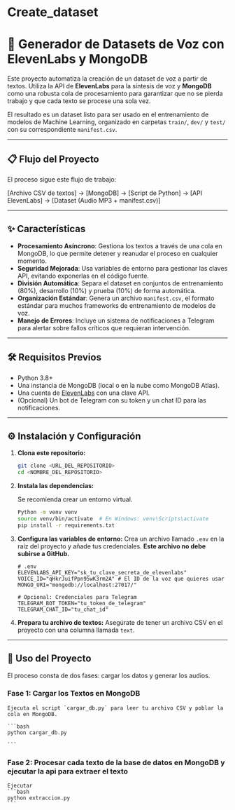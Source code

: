 # Create_dataset
# 🤖 Generador de Datasets de Voz con ElevenLabs y MongoDB

Este proyecto automatiza la creación de un dataset de voz a partir de textos. Utiliza la API de **ElevenLabs** para la síntesis de voz y **MongoDB** como una robusta cola de procesamiento para garantizar que no se pierda trabajo y que cada texto se procese una sola vez.

El resultado es un dataset listo para ser usado en el entrenamiento de modelos de Machine Learning, organizado en carpetas `train/`, `dev/` y `test/` con su correspondiente `manifest.csv`.

---

## 📋 Flujo del Proyecto

El proceso sigue este flujo de trabajo:

[Archivo CSV de textos] -> [MongoDB] -> [Script de Python] -> [API ElevenLabs] -> [Dataset (Audio MP3 + manifest.csv)]


---

## ✨ Características

* **Procesamiento Asíncrono**: Gestiona los textos a través de una cola en MongoDB, lo que permite detener y reanudar el proceso en cualquier momento.
* **Seguridad Mejorada**: Usa variables de entorno para gestionar las claves API, evitando exponerlas en el código fuente.
* **División Automática**: Separa el dataset en conjuntos de entrenamiento (80%), desarrollo (10%) y prueba (10%) de forma automática.
* **Organización Estándar**: Genera un archivo `manifest.csv`, el formato estándar para muchos frameworks de entrenamiento de modelos de voz.
* **Manejo de Errores**: Incluye un sistema de notificaciones a Telegram para alertar sobre fallos críticos que requieran intervención.

---

## 🛠️ Requisitos Previos

* Python 3.8+
* Una instancia de MongoDB (local o en la nube como MongoDB Atlas).
* Una cuenta de [ElevenLabs](https://elevenlabs.io/) con una clave API.
* (Opcional) Un bot de Telegram con su token y un chat ID para las notificaciones.

---

## ⚙️ Instalación y Configuración

1.  **Clona este repositorio:**
    ```bash
    git clone <URL_DEL_REPOSITORIO>
    cd <NOMBRE_DEL_REPOSITORIO>
    ```

2.  **Instala las dependencias:**
   
    Se recomienda crear un entorno virtual.
    ```bash
    Python -m venv venv
    source venv/bin/activate  # En Windows: venv\Scripts\activate
    pip install -r requirements.txt
    ```


3.  **Configura las variables de entorno:**
    Crea un archivo llamado `.env` en la raíz del proyecto y añade tus credenciales. **Este archivo no debe subirse a GitHub.**

    ```dotenv
    # .env
    ELEVENLABS_API_KEY="sk_tu_clave_secreta_de_elevenlabs"
    VOICE_ID="qHkrJuifPpn95wK3rm2A" # El ID de la voz que quieres usar
    MONGO_URI="mongodb://localhost:27017/"

    # Opcional: Credenciales para Telegram
    TELEGRAM_BOT_TOKEN="tu_token_de_telegram"
    TELEGRAM_CHAT_ID="tu_chat_id"

    ```

4.  **Prepara tu archivo de textos:**
    Asegúrate de tener un archivo CSV en el proyecto con una columna llamada `text`.

---

## 🚀 Uso del Proyecto

El proceso consta de dos fases: cargar los datos y generar los audios.

### Fase 1: Cargar los Textos en MongoDB

    Ejecuta el script `cargar_db.py` para leer tu archivo CSV y poblar la cola en MongoDB.

    ```bash
    python cargar_db.py 

    ```

 ### Fase 2: Procesar cada texto de la base de datos en MongoDB y ejecutar la api para extraer el texto 

    Ejecutar
    ```bash
    python extraccion.py 
    ```